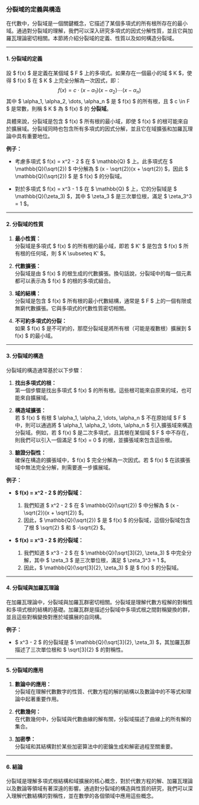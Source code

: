 ### **分裂域的定義與構造**

在代數中，分裂域是一個關鍵概念，它描述了某個多項式的所有根所存在的最小域。通過對分裂域的理解，我們可以深入研究多項式的因式分解性質，並且它與加羅瓦理論密切相關。本節將介紹分裂域的定義、性質以及如何構造分裂域。

---

#### **1. 分裂域的定義**

設 $ f(x) $ 是定義在某個域 $ F $ 上的多項式。如果存在一個最小的域 $ K $，使得 $ f(x) $ 在 $ K $ 上完全分解為一次因式，即：
$$
f(x) = c \cdot (x - \alpha_1)(x - \alpha_2) \cdots (x - \alpha_n)
$$
其中 $ \alpha_1, \alpha_2, \dots, \alpha_n $ 是 $ f(x) $ 的所有根，且 $ c \in F $ 是常數，則稱 $ K $ 為 $ f(x) $ 的 **分裂域**。

具體來說，分裂域是包含 $ f(x) $ 所有根的最小域，即使 $ f(x) $ 的根可能來自於擴展域。分裂域同時也包含所有多項式的因式分解，並且它在域擴張和加羅瓦理論中具有重要地位。

**例子：**
- 考慮多項式 $ f(x) = x^2 - 2 $ 在 $ \mathbb{Q} $ 上。此多項式在 $ \mathbb{Q}(\sqrt{2}) $ 中分解為 $ (x - \sqrt{2})(x + \sqrt{2}) $，因此 $ \mathbb{Q}(\sqrt{2}) $ 是 $ f(x) $ 的分裂域。
  
- 對於多項式 $ f(x) = x^3 - 1 $ 在 $ \mathbb{Q} $ 上，它的分裂域是 $ \mathbb{Q}(\zeta_3) $，其中 $ \zeta_3 $ 是三次單位根，滿足 $ \zeta_3^3 = 1 $。

---

#### **2. 分裂域的性質**

1. **最小性質：**  
   分裂域是多項式 $ f(x) $ 的所有根的最小域，即若 $ K' $ 是包含 $ f(x) $ 所有根的任何域，則 $ K \subseteq K' $。

2. **代數擴張：**  
   分裂域是由 $ f(x) $ 的根生成的代數擴張。換句話說，分裂域中的每一個元素都可以表示為 $ f(x) $ 的根的多項式組合。

3. **域的結構：**  
   分裂域是包含 $ f(x) $ 所有根的最小代數結構，通常是 $ F $ 上的一個有限或無窮代數擴張。它與多項式的代數性質密切相關。

4. **不可約多項式的分裂：**  
   如果 $ f(x) $ 是不可約的，那麼分裂域是將所有根（可能是複數根）擴展到 $ f(x) $ 的最小域。

---

#### **3. 分裂域的構造**

分裂域的構造通常基於以下步驟：

1. **找出多項式的根：**  
   第一個步驟是找出多項式 $ f(x) $ 的所有根。這些根可能來自原來的域，也可能來自擴展域。

2. **構造域擴張：**  
   若 $ f(x) $ 有根 $ \alpha_1, \alpha_2, \dots, \alpha_n $ 不在原始域 $ F $ 中，則可以通過將 $ \alpha_1, \alpha_2, \dots, \alpha_n $ 引入擴張域來構造分裂域。例如，若 $ f(x) $ 是二次多項式，且其根在某個域 $ F $ 中不存在，則我們可以引入一個滿足 $ f(x) = 0 $ 的根，並擴張域來包含這些根。

3. **驗證分裂性：**  
   確保在構造的擴張域中，$ f(x) $ 完全分解為一次因式。若 $ f(x) $ 在該擴張域中無法完全分解，則需要進一步擴展域。

**例子：**

- **$ f(x) = x^2 - 2 $ 的分裂域：**  
  1. 我們知道 $ x^2 - 2 $ 在 $ \mathbb{Q}(\sqrt{2}) $ 中分解為 $ (x - \sqrt{2})(x + \sqrt{2}) $。
  2. 因此，$ \mathbb{Q}(\sqrt{2}) $ 是 $ f(x) $ 的分裂域，這個分裂域包含了根 $ \sqrt{2} $ 和 $ -\sqrt{2} $。

- **$ f(x) = x^3 - 2 $ 的分裂域：**  
  1. 我們知道 $ x^3 - 2 $ 在 $ \mathbb{Q}(\sqrt[3]{2}, \zeta_3) $ 中完全分解，其中 $ \zeta_3 $ 是三次單位根，滿足 $ \zeta_3^3 = 1 $。
  2. 因此，$ \mathbb{Q}(\sqrt[3]{2}, \zeta_3) $ 是 $ f(x) $ 的分裂域。

---

#### **4. 分裂域與加羅瓦理論**

在加羅瓦理論中，分裂域與加羅瓦群密切相關。分裂域是理解代數方程解的對稱性和多項式根的結構的基礎。加羅瓦群是描述分裂域中多項式根之間對稱變換的群，並且這些對稱變換對應於域擴展的自同構。

**例子：**
- $ x^3 - 2 $ 的分裂域是 $ \mathbb{Q}(\sqrt[3]{2}, \zeta_3) $，其加羅瓦群描述了三次單位根和 $ \sqrt[3]{2} $ 的對稱性。

---

#### **5. 分裂域的應用**

1. **數論中的應用：**  
   分裂域在理解代數數字的性質、代數方程的解的結構以及數論中的不等式和理論中起著重要作用。

2. **代數幾何：**  
   在代數幾何中，分裂域與代數曲線的解有關，分裂域描述了曲線上的所有解的集合。

3. **加密學：**  
   分裂域和其結構對於某些加密算法中的密鑰生成和解密過程至關重要。

---

#### **6. 結論**

分裂域是理解多項式根結構和域擴展的核心概念，對於代數方程的解、加羅瓦理論以及數論等領域有著深遠的影響。通過對分裂域的構造與性質的研究，我們可以深入理解代數結構的對稱性，並在數學的各個領域中應用這些概念。